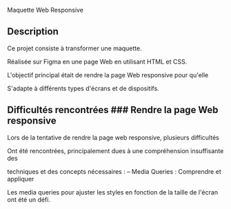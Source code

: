 Maquette Web Responsive

 ## Description
Ce projet consiste à transformer une maquette.

Réalisée sur Figma en une page Web en utilisant HTML et CSS.

L'objectif principal était de rendre la page Web responsive pour qu'elle

S'adapte à différents types d'écrans et de dispositifs.


## Difficultés rencontrées ### Rendre la page Web responsive 

Lors de la tentative de rendre la page web responsive, plusieurs difficultés 

Ont été rencontrées, principalement dues à une compréhension insuffisante des

techniques et des concepts nécessaires : – Media Queries : Comprendre et appliquer 

Les media queries pour ajuster les styles en fonction de la taille de l'écran ont été un défi.
